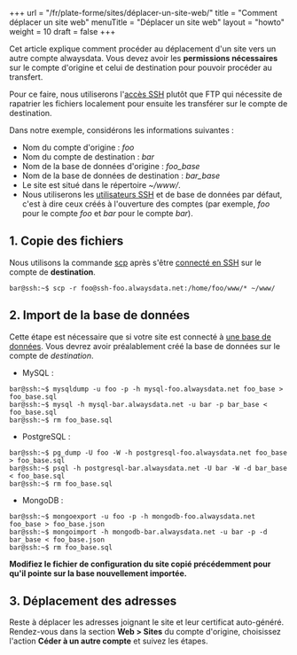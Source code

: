 +++
url = "/fr/plate-forme/sites/déplacer-un-site-web/"
title = "Comment déplacer un site web"
menuTitle = "Déplacer un site web"
layout = "howto"
weight = 10
draft = false
+++

Cet article explique comment procéder au déplacement d'un site vers un autre compte alwaysdata. Vous devez avoir les **permissions nécessaires** sur le compte d'origine et celui de destination pour pouvoir procéder au transfert.

Pour ce faire, nous utiliserons l'[accès SSH]() plutôt que FTP qui nécessite de rapatrier les fichiers localement pour ensuite les transférer sur le compte de destination.

Dans notre exemple, considérons les informations suivantes :

- Nom du compte d'origine : _foo_
- Nom du compte de destination : _bar_
- Nom de la base de données d'origine : _foo\_base_
- Nom de la base de données de destination : _bar\_base_
- Le site est situé dans le répertoire _~/www/_.
- Nous utiliserons les [utilisateurs SSH]() et de base de données par défaut, c'est à dire ceux créés à l'ouverture des comptes (par exemple, _foo_ pour le compte _foo_ et _bar_ pour le compte _bar_).


## 1. Copie des fichiers

Nous utilisons la commande [scp](https://linux.die.net/man/1/scp) après s'être [connecté en SSH]() sur le compte de **destination**.

```
bar@ssh:~$ scp -r foo@ssh-foo.alwaysdata.net:/home/foo/www/* ~/www/
```

## 2. Import de la base de données

Cette étape est nécessaire que si votre site est connecté à [une base de données]().
Vous devrez avoir préalablement créé la base de données sur le compte de _destination_.

- MySQL :

```
bar@ssh:~$ mysqldump -u foo -p -h mysql-foo.alwaysdata.net foo_base > foo_base.sql
bar@ssh:~$ mysql -h mysql-bar.alwaysdata.net -u bar -p bar_base < foo_base.sql
bar@ssh:~$ rm foo_base.sql
```

- PostgreSQL :

```
bar@ssh:~$ pg_dump -U foo -W -h postgresql-foo.alwaysdata.net foo_base > foo_base.sql
bar@ssh:~$ psql -h postgresql-bar.alwaysdata.net -U bar -W -d bar_base < foo_base.sql
bar@ssh:~$ rm foo_base.sql
```

- MongoDB :

```
bar@ssh:~$ mongoexport -u foo -p -h mongodb-foo.alwaysdata.net foo_base > foo_base.json
bar@ssh:~$ mongoimport -h mongodb-bar.alwaysdata.net -u bar -p -d bar_base < foo_base.json
bar@ssh:~$ rm foo_base.sql
```

**Modifiez le fichier de configuration du site copié précédemment pour qu'il pointe sur la base nouvellement importée.**

 
## 3. Déplacement des adresses

Reste à déplacer les adresses joignant le site et leur certificat auto-généré.
Rendez-vous dans la section **Web > Sites** du compte d'origine, choisissez l'action **Céder à un autre compte** et suivez les étapes.

